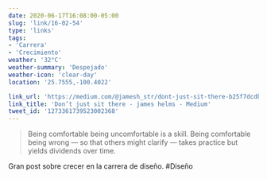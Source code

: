 ```yaml
---
date: 2020-06-17T16:08:00-05:00
slug: 'link/16-02-54'
type: 'links'
tags:
- 'Carrera'
- 'Crecimiento'
weather: '32°C'
weather-summary: 'Despejado'
weather-icon: 'clear-day'
location: '25.7555,-100.4022'

link_url: 'https://medium.com/@jamesh_str/dont-just-sit-there-b25f7dcdb5af'
link_title: 'Don’t just sit there - james helms - Medium'
tweet_id: '1273361739523002368'
---
```

> Being comfortable being uncomfortable is a skill. Being comfortable being wrong — so that others might clarify — takes practice but yields dividends over time. 

Gran post sobre crecer en la carrera de diseño. #Diseño  
